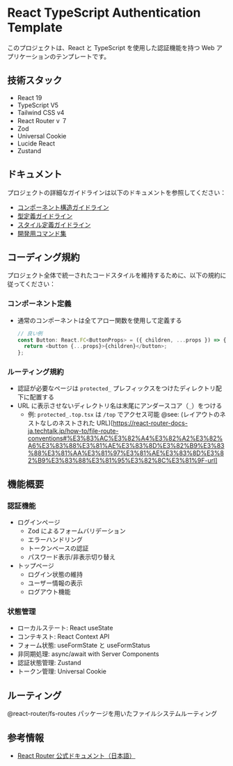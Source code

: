 # React TypeScript Authentication Template

このプロジェクトは、React と TypeScript を使用した認証機能を持つ Web アプリケーションのテンプレートです。

## 技術スタック

- React 19
- TypeScript V5
- Tailwind CSS v4
- React Router v ７
- Zod
- Universal Cookie
- Lucide React
- Zustand

## ドキュメント

プロジェクトの詳細なガイドラインは以下のドキュメントを参照してください：

- [コンポーネント構造ガイドライン](./docs/component-structure.md)
- [型定義ガイドライン](./docs/type-definitions.md)
- [スタイル定義ガイドライン](./docs/styling-guidelines.md)
- [開発用コマンド集](./docs/development-commands.md)

## コーディング規約

プロジェクト全体で統一されたコードスタイルを維持するために、以下の規約に従ってください：

### コンポーネント定義

- 通常のコンポーネントは全てアロー関数を使用して定義する
  ```typescript
  // 良い例
  const Button: React.FC<ButtonProps> = ({ children, ...props }) => {
    return <button {...props}>{children}</button>;
  };
  ```

### ルーティング規約

- 認証が必要なページは `protected_` プレフィックスをつけたディレクトリ配下に配置する
- URL に表示させないディレクトリ名は末尾にアンダースコア（`_`）をつける
  - 例: `protected_.top.tsx` は `/top` でアクセス可能
    @see: (レイアウトのネストなしのネストされた URL)[https://react-router-docs-ja.techtalk.jp/how-to/file-route-conventions#%E3%83%AC%E3%82%A4%E3%82%A2%E3%82%A6%E3%83%88%E3%81%AE%E3%83%8D%E3%82%B9%E3%83%88%E3%81%AA%E3%81%97%E3%81%AE%E3%83%8D%E3%82%B9%E3%83%88%E3%81%95%E3%82%8C%E3%81%9F-url]

## 機能概要

### 認証機能

- ログインページ
  - Zod によるフォームバリデーション
  - エラーハンドリング
  - トークンベースの認証
  - パスワード表示/非表示切り替え
- トップページ
  - ログイン状態の維持
  - ユーザー情報の表示
  - ログアウト機能

### 状態管理

- ローカルステート: React useState
- コンテキスト: React Context API
- フォーム状態: useFormState と useFormStatus
- 非同期処理: async/await with Server Components
- 認証状態管理: Zustand
- トークン管理: Universal Cookie

## ルーティング

@react-router/fs-routes パッケージを用いたファイルシステムルーティング

## 参考情報

- [React Router 公式ドキュメント（日本語）](https://react-router-docs-ja.techtalk.jp/)
